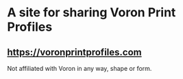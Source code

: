# A site for sharing Voron Print Profiles

## https://voronprintprofiles.com

Not affiliated with Voron in any way, shape or form.
